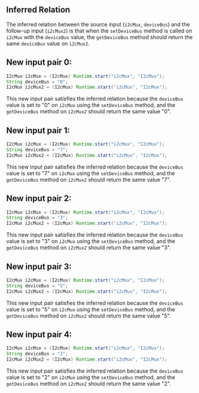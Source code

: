 ## Inferred Relation
The inferred relation between the source input (`i2cMux`, `deviceBus`) and the follow-up input (`i2cMux2`) is that when the `setDeviceBus` method is called on `i2cMux` with the `deviceBus` value, the `getDeviceBus` method should return the same `deviceBus` value on `i2cMux2`.

## New input pair 0:
```java
I2cMux i2cMux = (I2cMux) Runtime.start("i2cMux", "I2cMux");
String deviceBus = "0";
I2cMux i2cMux2 = (I2cMux) Runtime.start("i2cMux", "I2cMux");
```
This new input pair satisfies the inferred relation because the `deviceBus` value is set to "0" on `i2cMux` using the `setDeviceBus` method, and the `getDeviceBus` method on `i2cMux2` should return the same value "0".

## New input pair 1:
```java
I2cMux i2cMux = (I2cMux) Runtime.start("i2cMux", "I2cMux");
String deviceBus = "7";
I2cMux i2cMux2 = (I2cMux) Runtime.start("i2cMux", "I2cMux");
```
This new input pair satisfies the inferred relation because the `deviceBus` value is set to "7" on `i2cMux` using the `setDeviceBus` method, and the `getDeviceBus` method on `i2cMux2` should return the same value "7".

## New input pair 2:
```java
I2cMux i2cMux = (I2cMux) Runtime.start("i2cMux", "I2cMux");
String deviceBus = "3";
I2cMux i2cMux2 = (I2cMux) Runtime.start("i2cMux", "I2cMux");
```
This new input pair satisfies the inferred relation because the `deviceBus` value is set to "3" on `i2cMux` using the `setDeviceBus` method, and the `getDeviceBus` method on `i2cMux2` should return the same value "3".

## New input pair 3:
```java
I2cMux i2cMux = (I2cMux) Runtime.start("i2cMux", "I2cMux");
String deviceBus = "5";
I2cMux i2cMux2 = (I2cMux) Runtime.start("i2cMux", "I2cMux");
```
This new input pair satisfies the inferred relation because the `deviceBus` value is set to "5" on `i2cMux` using the `setDeviceBus` method, and the `getDeviceBus` method on `i2cMux2` should return the same value "5".

## New input pair 4:
```java
I2cMux i2cMux = (I2cMux) Runtime.start("i2cMux", "I2cMux");
String deviceBus = "2";
I2cMux i2cMux2 = (I2cMux) Runtime.start("i2cMux", "I2cMux");
```
This new input pair satisfies the inferred relation because the `deviceBus` value is set to "2" on `i2cMux` using the `setDeviceBus` method, and the `getDeviceBus` method on `i2cMux2` should return the same value "2".